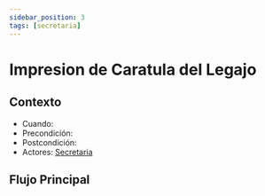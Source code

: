 ```yaml
---
sidebar_position: 3
tags: [secretaria]
---
```


# Impresion de Caratula del Legajo

## Contexto

- Cuando:
- Precondición:
- Postcondición:
- Actores: [Secretaria](/tags/secretaria)

## Flujo Principal
